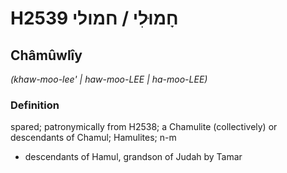 # H2539 חָמוּלִי / חמולי

## Châmûwlîy

_(khaw-moo-lee' | haw-moo-LEE | ha-moo-LEE)_

### Definition

spared; patronymically from H2538; a Chamulite (collectively) or descendants of Chamul; Hamulites; n-m

- descendants of Hamul, grandson of Judah by Tamar
